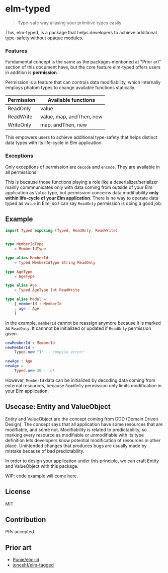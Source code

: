 # elm-typed

> Type-safe way aliasing your primitive types easily

This, elm-typed, is a package that helps developers to achieve additional type-safety without opaque modules.

### Features
Fundamental concept is the same as the packages mentioned at "Prior art" section of this document have, but the core feature elm-typed offers users in addition is **permission**. 

Permission is a feature that can controls data modifiability, which internally employs phatom types to change available functions statically.

| Permission | Available functions      |
| ---------- | ------------------------ |
| ReadOnly   | value                    |
| ReadWrite  | value, map, andThen, new |
| WriteOnly  | map, andThen, new        |

This empowers users to achieve additional type-safety that helps distinct data types with its life-cycle in Elm application.

### Exceptions
Only exceptions of permission are `decode` and `encode`. They are available in all permissions.

This is because those functions playing a role like a deserializer/serializer mainly commnunicates only with data coming from outside of your Elm application as `Value` type, but permission concerns data modifiability **only within life-cycle of your Elm application**.
There is no way to operate data typed as `Value` in Elm, so I can say `ReadOnly` permission is doing a good job.

## Example

```elm
import Typed exposing (Typed, ReadOnly, ReadWrite)


type MemberIdType
    = MemberIdType

type alias MemberId
    = Typed MemberIdType String ReadOnly

type AgeType
    = AgeType

type alias Age
    = Typed AgeType Int ReadWrite

type alias Model =
    { memberId : MemberId
    , age : Age
    }
```

In the example, `memberId` cannot be reassign anymore because it is marked as `ReadOnly`. It cannnot be initialized or updated if `ReadOnly` permission given.

```elm
newMemberId : MemberId
newMemberId =
    Typed.new "1" -- compile error!

newAge : Age
newAge =
    Typed.new 30 -- ok
```

However, `MemberId` data can be initialized by decoding data coming from external resources, because `ReadOnly` permission only limits modification in your Elm application.

## Usecase: Entity and ValueObject
Entity and ValueObject are the concept coming from DDD (Domain Driven Design). The concept says that all application have some resources that are modifiable, and some not.
Modifiability is related to predictability, so marking every resource as modifiable or unmodifiable with its type definition lets developers know potential modification of resources in other place.
Unintended changes that produces bugs are usually made by mistake because of bad predictability.

In order to design your application under this principle, we can craft Entity and ValueObject with this package.

WIP: code example will come here.

## License
MIT

## Contribution
PRs accepted

## Prior art
- [Punie/elm-id](https://package.elm-lang.org/packages/Punie/elm-id/latest/)
- [joneshf/elm-tagged](https://package.elm-lang.org/packages/joneshf/elm-tagged/latest/)
